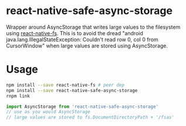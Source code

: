 
# react-native-safe-async-storage

Wrapper around AsyncStorage that writes large values to the filesystem using [react-native-fs](https://github.com/johanneslumpe/react-native-fs). This is to avoid the dread "android java.lang.IllegalStateException: Couldn't read row 0, col 0 from CursorWindow" when large values are stored using AsyncStorage.

# Usage

```bash
npm install --save react-native-fs # peer dep
npm install --save react-native-safe-async-storage
rnpm link
```

```js
import AsyncStorage from 'react-native-safe-async-storage'
// use as you would AsyncStorage
// large values are stored to fs.DocumentDirectoryPath + '/fsas'
```
